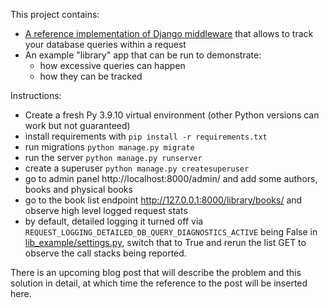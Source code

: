 This project contains:
* [A reference implementation of Django middleware](req_stats/middleware.py) that allows to track your database queries within a request
* An example "library" app that can be run to demonstrate:
  * how excessive queries can happen
  * how they can be tracked

Instructions:
* Create a fresh Py 3.9.10 virtual environment (other Python versions can work but not guaranteed)
* install requirements with `pip install -r requirements.txt`
* run migrations `python manage.py migrate`
* run the server `python manage.py runserver`
* create a superuser `python manage.py createsuperuser`
* go to admin panel http://localhost:8000/admin/ and add some authors, books and physical books
* go to the book list endpoint http://127.0.0.1:8000/library/books/ and observe high level logged request stats
* by default, detailed logging it turned off via `REQUEST_LOGGING_DETAILED_DB_QUERY_DIAGNOSTICS_ACTIVE` being False in [lib_example/settings.py](lib_example/settings.py), switch that to True and rerun the list GET to observe the call stacks being reported.

There is an upcoming blog post that will describe the problem and this solution in detail, at which time the reference to the post will be inserted here.
